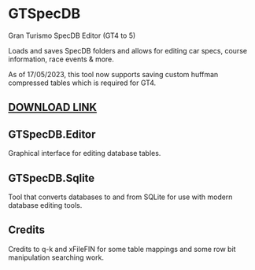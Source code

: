 # GTSpecDB
Gran Turismo SpecDB Editor (GT4 to 5)

Loads and saves SpecDB folders and allows for editing car specs, course information, race events & more. 

As of 17/05/2023, this tool now supports saving custom huffman compressed tables which is required for GT4.

## [DOWNLOAD LINK](https://github.com/Nenkai/GTSpecDB/releases)

## GTSpecDB.Editor

Graphical interface for editing database tables.

## GTSpecDB.Sqlite

Tool that converts databases to and from SQLite for use with modern database editing tools.

## Credits

Credits to q-k and xFileFIN for some table mappings and some row bit manipulation searching work.
